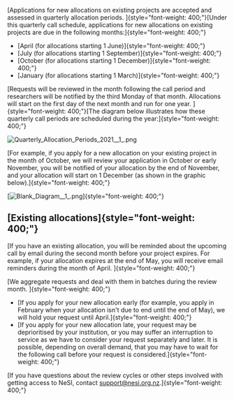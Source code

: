 [Applications for new allocations on existing projects are accepted and
assessed in quarterly allocation periods.
]{style="font-weight: 400;"}[Under this quarterly call schedule,
applications for new allocations on existing projects are due in the
following months:]{style="font-weight: 400;"}

-   [April (for allocations starting 1 June)]{style="font-weight: 400;"}
-   [July (for allocations starting 1
    September)]{style="font-weight: 400;"}
-   [October (for allocations starting 1
    December)]{style="font-weight: 400;"}
-   [January (for allocations starting 1
    March)]{style="font-weight: 400;"}

[Requests will be reviewed in the month following the call period and
researchers will be notified by the third Monday of that month.
Allocations will start on the first day of the next month and run for
one year. ]{style="font-weight: 400;"}[The diagram below illustrates how
these quarterly call periods are scheduled during the
year:]{style="font-weight: 400;"}

![Quarterly\_Allocation\_Periods\_2021\_\_1\_.png](https://support.nesi.org.nz/hc/article_attachments/4406552589967/Quarterly_Allocation_Periods_2021__1_.png)

[For example, if you apply for a new allocation on your existing project
in the month of October, we will review your application in October or
early November, you will be notified of your allocation by the end of
November, and your allocation will start on 1 December (as shown in the
graphic below).]{style="font-weight: 400;"}

[![Blank\_Diagram\_\_1\_.png](https://support.nesi.org.nz/hc/article_attachments/4406437488271/Blank_Diagram__1_.png)]{style="font-weight: 400;"}

[Existing allocations]{style="font-weight: 400;"}
-------------------------------------------------

[If you have an existing allocation, you will be reminded about the
upcoming call by email during the second month before your project
expires. For example, if your allocation expires at the end of May, you
will receive email reminders during the month of April.
]{style="font-weight: 400;"}

[We aggregate requests and deal with them in batches during the review
month. ]{style="font-weight: 400;"}

-   [If you apply for your new allocation early (for example, you apply
    in February when your allocation isn't due to end until the end of
    May), we will hold your request until
    April.]{style="font-weight: 400;"}
-   [If you apply for your new allocation late, your request may be
    deprioritised by your institution, or you may suffer an interruption
    to service as we have to consider your request separately and later.
    It is possible, depending on overall demand, that you may have to
    wait for the following call before your request is
    considered.]{style="font-weight: 400;"}

[If you have questions about the review cycles or other steps involved
with getting access to NeSI, contact
<support@nesi.org.nz>.]{style="font-weight: 400;"}
